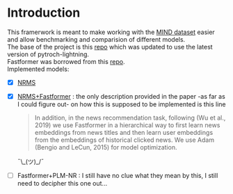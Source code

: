 # Introduction
This framerwork is meant to make working with the [MIND dataset](https://msnews.github.io/) easier and allow benchmarking and comparision of different models.\
The base of the project is this [repo](https://github.com/aqweteddy/NRMS-Pytorch) which was updated to use the latest version of pytroch-lightning.\
Fastformer was borrowed from this [repo](https://github.com/lucidrains/fast-transformer-pytorch).\
Implemented models:
- [x] [NRMS](https://aclanthology.org/D19-1671.pdf)
- [x] [NRMS+Fastformer](https://arxiv.org/pdf/2108.09084v6.pdf) : the only description provided in the paper -as far as I could figure out- on how this is supposed to be implemented is this line
  > In addition, in the news recommendation task, following (Wu et al., 2019) we use Fastformer in a hierarchical way to first learn news embeddings
  > from news titles and then learn user embeddings from the embeddings of historical clicked news. We use Adam (Bengio and LeCun, 2015) for model optimization.

  ¯\\\_(ツ)_/¯
- [ ] Fastformer+PLM-NR : I still have no clue what they mean by this, I still need to decipher this one out...